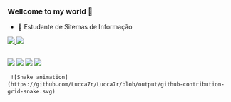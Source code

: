 ### Wellcome to my world 👋
- 🌱 Estudante de Sitemas de Informação

<div>
  <a href="https://github.com/Lucca7r">
  <img height="180em" src="https://github-readme-stats.vercel.app/api?username=Lucca7r&show_icons=true&theme=dracula&include_all_commits=true&count_private=true"/>
  <img height="180em" src="https://github-readme-stats.vercel.app/api/top-langs/?username=Lucca7r&layout=compact&langs_count=7&theme=dracula"/>
</div>

##
 <div>
  <a href="https://www.instagram.com/lucca7r_/" target="_blank"><img src="https://img.shields.io/badge/-Instagram-%23E4405F?style=for-the-badge&logo=instagram&logoColor=white" target="_blank"></a>
 	<a href="https://twitter.com/lucca01silva/" target="_blank"><img src="https://img.shields.io/badge/Twitter-1DA1F2?style=for-the-badge&logo=twitter&logoColor=white" target="_blank"></a>
  <a href = "mailto:lucca01silva@gmail.com"><img src="https://img.shields.io/badge/-Gmail-%23333?style=for-the-badge&logo=gmail&logoColor=white" target="_blank"></a>
  <a href="https://www.linkedin.com/in/lucas-silva-2a1650202" target="_blank"><img src="https://img.shields.io/badge/-LinkedIn-%230077B5?style=for-the-badge&logo=linkedin&logoColor=white" target="_blank"></a> 
   
     ![Snake animation](https://github.com/Lucca7r/Lucca7r/blob/output/github-contribution-grid-snake.svg)
  </div>
